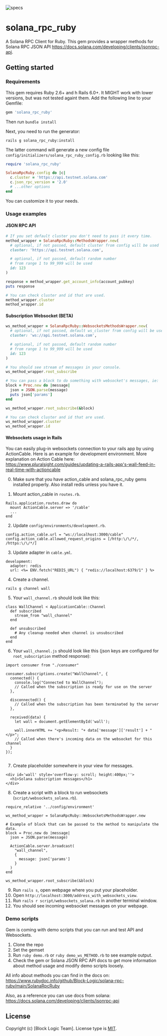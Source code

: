 ![specs](https://github.com/Block-Logic/solana-rpc-ruby/actions/workflows/specs.yml/badge.svg)
# solana_rpc_ruby
A Solana RPC Client for Ruby. This gem provides a wrapper methods for Solana RPC JSON API https://docs.solana.com/developing/clients/jsonrpc-api.

## Getting started

### Requirements

This gem requires Ruby 2.6+ and h Rails 6.0+. It MIGHT work with lower versions, but was not tested againt them.
Add the following line to your Gemfile:

```ruby
gem 'solana_rpc_ruby'
```

Then run `bundle install`

Next, you need to run the generator:

```console
rails g solana_rpc_ruby:install
```

The latter command will generate a new config file `config/initializers/solana_rpc_ruby_config.rb` looking like this:

```ruby
require 'solana_rpc_ruby'

SolanaRpcRuby.config do |c|
  c.cluster = 'https://api.testnet.solana.com'
  c.json_rpc_version = '2.0'
  # ...other options
end
```
You can customize it to your needs.

### Usage examples

#### JSON RPC API
```ruby
# If you set default cluster you don't need to pass it every time.
method_wrapper = SolanaRpcRuby::MethodsWrapper.new(
  # optional, if not passed, default cluster from config will be used
  cluster: 'https://api.testnet.solana.com',

  # optional, if not passed, default random number 
  # from range 1 to 99_999 will be used
  id: 123 
)

response = method_wrapper.get_account_info(account_pubkey)
puts response

# You can check cluster and id that are used.
method_wrapper.cluster
method_wrapper.id
```
#### Subscription Websocket (BETA)
```ruby
ws_method_wrapper = SolanaRpcRuby::WebsocketsMethodsWrapper.new(
  # optional, if not passed, default ws_cluster from config will be used
  cluster: 'ws://api.testnet.solana.com',

  # optional, if not passed, default random number 
  # from range 1 to 99_999 will be used
  id: 123 
)

# You should see stream of messages in your console.
ws_method_wrapper.root_subscribe

# You can pass a block to do something with websocket's messages, ie:
block = Proc.new do |message|
  json = JSON.parse(message)
  puts json['params']
end

ws_method_wrapper.root_subscribe(&block)

# You can check cluster and id that are used.
ws_method_wrapper.cluster
ws_method_wrapper.id
```

#### Websockets usage in Rails
You can easily plug-in websockets connection to your rails app by using ActionCable.
Here is an example for development environment.
More explanation on Action Cable here: https://www.pluralsight.com/guides/updating-a-rails-app's-wall-feed-in-real-time-with-actioncable

0. Make sure that you have action_cable and solana_rpc_ruby gems installed properly. Also install redis unless you have it.

1. Mount action_cable in `routes.rb`.
```
Rails.application.routes.draw do
  mount ActionCable.server => '/cable'
  ...
end
```

2. Update `config/environments/development.rb`.
```
config.action_cable.url = "ws://localhost:3000/cable"
config.action_cable.allowed_request_origins = [/http:\/\/*/, /https:\/\/*/]
```

3. Update adapter in `cable.yml`.
```
development:
  adapter: redis
  url: <%= ENV.fetch("REDIS_URL") { "redis://localhost:6379/1" } %>
```

4. Create a channel.
```
rails g channel wall
```

5. Your `wall_channel.rb` should look like this:
```
class WallChannel < ApplicationCable::Channel
  def subscribed
    stream_from "wall_channel"
  end

  def unsubscribed
    # Any cleanup needed when channel is unsubscribed
  end
end
```

6. Your `wall_channel.js` should look like this (json keys are configured for `root_subscription` method response):
```
import consumer from "./consumer"

consumer.subscriptions.create("WallChannel", {
  connected() {
    console.log("Connected to WallChannel");
    // Called when the subscription is ready for use on the server
  },

  disconnected() {
    // Called when the subscription has been terminated by the server
  },

  received(data) {
    let wall = document.getElementById('wall');

    wall.innerHTML += "<p>Result: "+ data['message']['result'] + "</p>";
    // Called when there's incoming data on the websocket for this channel
  }
});


```

7. Create placeholder somewhere in your view for messages.
```
<div id='wall' style='overflow-y: scroll; height:400px;''>
  <h1>Solana subscription messages</h1>
</div>
```

8. Create a script with a block to run websockets (`script/websockets_solana.rb`).
```
require_relative '../config/environment'

ws_method_wrapper = SolanaRpcRuby::WebsocketsMethodsWrapper.new

# Example of block that can be passed to the method to manipulate the data.
block = Proc.new do |message|
  json = JSON.parse(message)

  ActionCable.server.broadcast(
    "wall_channel",
    {
      message: json['params']
    }
  )
end

ws_method_wrapper.root_subscribe(&block)
```
9. Run `rails s`, open webpage where you put your placeholder.
10. Open `http://localhost:3000/address_with_websockets_view`.
11. Run `rails r script/websockets_solana.rb` in another terminal window.
12. You should see incoming websocket messages on your webpage.
### Demo scripts
Gem is coming with demo scripts that you can run and test API and Websockets.

1. Clone the repo
2. Set the gemset
3. Run `ruby demo.rb` or `ruby demo_ws_METHOD.rb` to see example output.
4. Check the gem or Solana JSON RPC API docs to get more information about method usage and modify demo scripts loosely.

All info about methods you can find in the docs on: https://www.rubydoc.info/github/Block-Logic/solana-rpc-ruby/main/SolanaRpcRuby

Also, as a reference you can use docs from solana: https://docs.solana.com/developing/clients/jsonrpc-api
## License

Copyright (c) [Block Logic Team]. License type is [MIT](https://github.com/Block-Logic/solana-rpc-ruby/blob/main/LICENSE).
